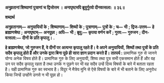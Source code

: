 **अनुव्रतानां शिष्याणां पुत्राणां च द्विजोत्तम ।** **अनापृष्टमपि ब्रूयुर्गुरवो दीनवत्सला: ॥ ३६॥** 

**शब्दार्थ** 

**अनुव्रतानाम्—** **अनुयायियों के** **; शिष्याणाम्—** **शिष्यों के** **; पुत्राणाम्—** **पुत्रों के** **; च—** **भी** **; द्विज-उत्तम—** **हे ब्राह्मणश्रेष्ठ** **;** **अनापृष्टम्—** **अनपूछा** **; अपि—** **भी** **; ब्रूयु:—** **कृपया वर्णन करें** **; गुरव:—** **गुरुजन** **; दीन-वत्सला:—** **दीनों के प्रति कृपालु।** **.** 

**हे ब्राह्मणश्रेष्ठ, जो गुरुजन हैं, वे दीनों पर अत्यन्त कृपालु रहते हैं। वे अपने अनुयायियों,** **शिष्यों तथा पुत्रों के प्रति सदैव कृपालु होते हैं और उनके द्वारा बिना पूछे ही सारा ज्ञान प्रदान** **करते हैं।** **तात्पर्य :** प्रामाणिक गुरु से जानने योग्य अनेक विषय होते हैं। प्रामाणिक गुरु के लिए अनुयायी, शिष्य तथा पुत्र सभी एकसमान होते हैं और वह उन पर सदैव कृपालु रहता है तथा उनके न पूछने पर भी वह सदैव उन्हें दिव्य विषयों के बारे में बताता रहता है। यही प्रामाणिक गुरु का स्वभाव है। विदुर ने मैत्रेय मुनि से ऐसे विषयों के बारे में भी बताने के लिए अनुरोध किया जिन्हें उन्होंने उनसे न भी पूछा हो।  